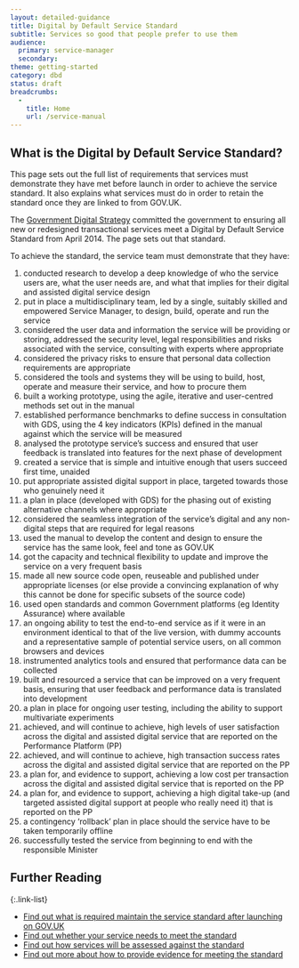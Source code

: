 ```yaml
---
layout: detailed-guidance
title: Digital by Default Service Standard
subtitle: Services so good that people prefer to use them
audience:
  primary: service-manager
  secondary: 
theme: getting-started
category: dbd
status: draft
breadcrumbs:
  -
    title: Home
    url: /service-manual
---
```


## What is the Digital by Default Service Standard?

This page sets out the full list of requirements that services must demonstrate they have met before launch in order to achieve the service standard. It also explains what services must do in order to retain the standard once they are linked to from GOV.UK.

The [Government Digital Strategy](http://publications.cabinetoffice.gov.uk/digital/strategy/) committed the government to ensuring all new or redesigned transactional services meet a Digital by Default Service Standard from April 2014. The page sets out that standard.

To achieve the standard, the service team must demonstrate that they have:

1. conducted research to develop a deep knowledge of who the service users are, what the user needs are, and what that implies for their digital and assisted digital service design
2. put in place a multidisciplinary team, led by a single, suitably skilled and empowered Service Manager, to design, build, operate and run the service
3. considered the user data and information the service will be providing or storing, addressed the security level, legal responsibilities and risks associated with the service, consulting with experts where appropriate
4. considered the privacy risks to ensure that personal data collection requirements are appropriate
5. considered the tools and systems they will be using to build, host, operate and measure their service, and how to procure them
6. built a working prototype, using the agile, iterative and user-centred methods set out in the manual
7. established performance benchmarks to define success in consultation with GDS, using the 4 key indicators (KPIs) defined in the manual against which the service will be measured
8. analysed the prototype service’s success and ensured that user feedback is translated into features for the next phase of development
9. created a service that is simple and intuitive enough that users succeed first time, unaided
10. put appropriate assisted digital support in place, targeted towards those who genuinely need it
11. a plan in place (developed with GDS) for the phasing out of existing alternative channels where appropriate
12. considered the seamless integration of the service’s digital and any non-digital steps that are required for legal reasons
13. used the manual to develop the content and design to ensure the service has the same look, feel and tone as GOV.UK
14. got the capacity and technical flexibility to update and improve the service on a very frequent basis
15. made all new source code open, reuseable and published under appropriate licenses (or else provide a convincing explanation of why this cannot be done for specific subsets of the source code)
16. used open standards and common Government platforms (eg Identity Assurance) where available
17. an ongoing ability to test the end-to-end service as if it were in an environment identical to that of the live version, with dummy accounts and a representative sample of potential service users, on all common browsers and devices
18. instrumented analytics tools and ensured that performance data can be collected
19. built and resourced a service that can be improved on a very frequent basis, ensuring that user feedback and performance data is translated into development
20. a plan in place for ongoing user testing, including the ability to support multivariate experiments
21. achieved, and will continue to achieve, high levels of user satisfaction across the digital and assisted digital service that are reported on the Performance Platform (PP)
22. achieved, and will continue to achieve, high transaction success rates across the digital and assisted digital service that are reported on the PP
23. a plan for, and evidence to support, achieving a low cost per transaction across the digital and assisted digital service that is reported on the PP
24. a plan for, and evidence to support, achieving a high digital take-up (and targeted assisted digital support at people who really need it) that is reported on the PP
25. a contingency ‘rollback’ plan in place should the service have to be taken temporarily offline
26. successfully tested the service from beginning to end with the responsible Minister

## Further Reading

{:.link-list}
- [Find out what is required maintain the service standard after launching on GOV.UK](/service-manual/digital-by-default/maintaining-the-standard.html)
- [Find out whether your service needs to meet the standard](/service-manual/digital-by-default/scope-of-the-standard.html)
- [Find out how services will be assessed against the standard](/service-manual/digital-by-default/assessments-against-the-standard.html)
- [Find out more about how to provide evidence for meeting the standard](/service-manual/digital-by-default/providing-evidence.html)
